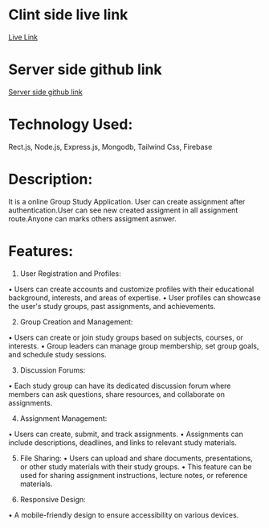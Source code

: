 <h1 align="left">Clint side live link</h1>

<a className="text-2xl text-red-500" href="https://illustrious-mochi-0ce0a8.netlify.app/">Live Link</a>

<h1 align="left">Server side github link</h1>

<a className="text-2xl text-red-500" href="https://github.com/Shahreyar-Tonmoy/Group-Study-Server">Server side github link</a>

<h1 align="left">Technology Used:</h1>

 Rect.js, Node.js, Express.js, Mongodb, Tailwind Css, Firebase

 <h1 align="left">Description:</h1>
It is a online Group Study Application. User can create assignment after authentication.User can see new created assigment in all assignment route.Anyone can marks others assigment asnwer.

 

<h1 align="left">Features:</h1>



1. User Registration and Profiles:

 • Users can create accounts and customize profiles with their educational background, interests, and areas of expertise.
 • User profiles can showcase the user's study groups, past assignments, and achievements.

2. Group Creation and Management:

 • Users can create or join study groups based on subjects, courses, or interests.
 • Group leaders can manage group membership, set group goals, and schedule study sessions.

3. Discussion Forums:

 • Each study group can have its dedicated discussion forum where members can ask questions, share resources, and collaborate on assignments.

4. Assignment Management:

 • Users can create, submit, and track assignments.
 • Assignments can include descriptions, deadlines, and links to relevant study materials.

5. File Sharing: 
 • Users can upload and share documents, presentations, or other study materials with their study groups.
 • This feature can be used for sharing assignment instructions, lecture notes, or reference materials.



6. Responsive Design:

• A mobile-friendly design to ensure accessibility on various devices.
